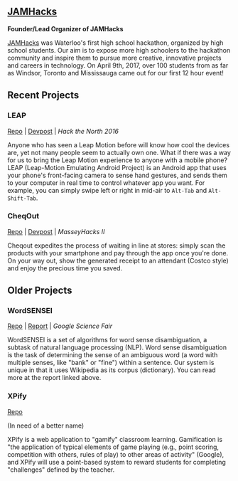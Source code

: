 ## [JAMHacks](http://jamhacks.ca/)

**Founder/Lead Organizer of JAMHacks**

[JAMHacks](http://jamhacks.ca/) was Waterloo's first high school hackathon, organized by high school students. Our aim is to expose more high schoolers to the hackathon community and inspire them to pursue more creative, innovative projects and careers in technology. On April 9th, 2017, over 100 students from as far as Windsor, Toronto and Mississauga came out for our first 12 hour event!

## Recent Projects

### LEAP
[Repo](https://github.com/foleyfactor/LEAP) | [Devpost](http://devpost.com/software/leap-leapmotion-emulating-android-project) | *Hack the North 2016*

Anyone who has seen a Leap Motion before will know how cool the devices are, yet not many people seem to actually own one. What if there was a way for us to bring the Leap Motion experience to anyone with a mobile phone?
LEAP (Leap-Motion Emulating Android Project) is an Android app that uses your phone's front-facing camera to sense hand gestures, and sends them to your computer in real time to control whatever app you want. For example, you can simply swipe left or right in mid-air to `Alt-Tab` and `Alt-Shift-Tab`.

### CheqOut
[Repo](https://github.com/foleyfactor/CheqOut) | [Devpost](http://devpost.com/software/cheqout) | *MasseyHacks II*

Cheqout expedites the process of waiting in line at stores: simply scan the products with your smartphone and pay through the app once you're done. On your way out, show the generated receipt to an attendant (Costco style) and enjoy the precious time you saved.

## Older Projects
### WordSENSEI

[Repo](https://github.com/ethguo/wordsensei) | [Report](https://www.googlesciencefair.com/projects/en/2015/46aa6e0f2cb183f8330dd571a93d279e96fe24841fa8404ccd749684df98e37a) | *Google Science Fair*

WordSENSEI is a set of algorithms for word sense disambiguation, a subtask of natural language processing (NLP). Word sense disambiguation is the task of determining the sense of an ambiguous word (a word with multiple senses, like "bank" or "fine") within a sentence. Our system is unique in that it uses Wikipedia as its corpus (dictionary). You can read more at the report linked above.

### XPify

[Repo](https://github.com/ethguo/xpify)

(In need of a better name)

XPify is a web application to "gamify" classroom learning. Gamification is "the application of typical elements of game playing (e.g., point scoring, competition with others, rules of play) to other areas of activity" (Google), and XPify will use a point-based system to reward students for completing "challenges" defined by the teacher.
